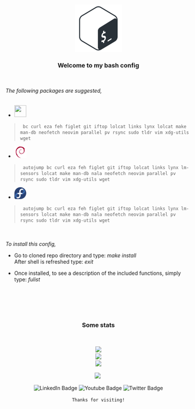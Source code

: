 <div align="center">
  <p>
    <img src="https://github.com/devicons/devicon/blob/master/icons/bash/bash-plain.svg" width="128" height="128">
  </p>
</div>

<div align="center">

  ### Welcome to my bash config
</div>

<div>
  <p><br><br>
  <em>The following packages are suggested,</em><br><br>

*  <img src="https://listimg.pinclipart.com/picdir/s/344-3444076_arch-linux-logo-png-clipart.png" width="32" height="32"> <b> </b>
>      bc curl eza feh figlet git iftop lolcat links lynx lolcat make man-db neofetch neovim parallel pv rsync sudo tldr vim xdg-utils wget

*  <img src="https://github.com/devicons/devicon/blob/master/icons/debian/debian-original.svg" width="32" height="32"> <b> </b>
>      autojump bc curl eza feh figlet git iftop lolcat links lynx lm-sensors lolcat make man-db nala neofetch neovim parallel pv rsync sudo tldr vim xdg-utils wget

*  <img src="https://github.com/devicons/devicon/blob/master/icons/fedora/fedora-original.svg" width="32" height="32"> <b> </b>
>      autojump bc curl eza feh figlet git iftop lolcat links lynx lm-sensors lolcat make man-db nala neofetch neovim parallel pv rsync sudo tldr vim xdg-utils wget
  </p>
</div>

<div>
  <p><br><br>
  <em>To install this config,</em>

*  Go to cloned repo directory and type: <em>make install</em><br>After shell is refreshed type: <em>exit</em>

*  Once installed, to see a description of the included functions, simply type:  <em>fulist</em>
  </p>
</div>

<div align="center">
  <p><br><br><br><br></p>
  
  ### Some stats
</div>

<div align="center">
  <p><br></p>
  <img src="http://github-readme-streak-stats.herokuapp.com?user=thorbits&theme=transparent"/><br>
  <img src="https://github-readme-stats.vercel.app/api?username=thorbits&show_icons=true&theme=transparent&rank_icon=github"/><br>
  <img src="https://github-readme-stats.vercel.app/api/top-langs/?username=thorbits&layout=compact&theme=transparent"/><br>
</div>

<div align="center">
  <p></p>
  <img src="https://img.shields.io/github/commit-activity/t/thorbits/thbashrc">
  <img src="https://komarev.com/ghpvc/?username=thorbits&style=flat-square&color=blue" alt=""/>
</div>

<div align="center">
  <p></p>
  <img src="https://img.shields.io/badge/LinkedIn-blue?style=for-the-badge&logo=linkedin&logoColor=white" alt="LinkedIn Badge"/>
  <img src="https://img.shields.io/badge/YouTube-red?style=for-the-badge&logo=youtube&logoColor=white" alt="Youtube Badge"/>
  <img src="https://img.shields.io/badge/Twitter-blue?style=for-the-badge&logo=twitter&logoColor=white" alt="Twitter Badge"/>
</div>

<div align="center">
  <p></p>
  
  ``Thanks for visiting!``
<br>
</div>
